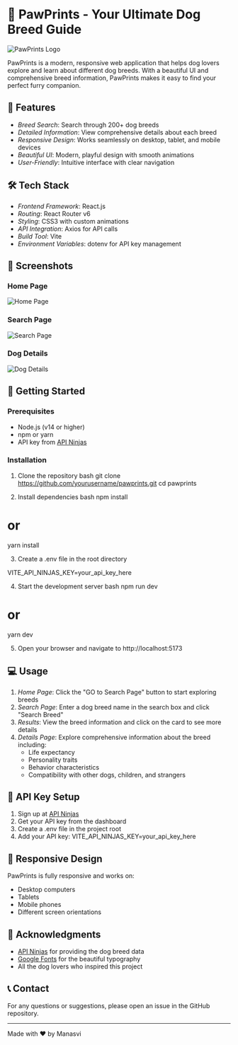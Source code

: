 # 🐾 PawPrints - Your Ultimate Dog Breed Guide

![PawPrints Logo](./src/images/logo.png)

PawPrints is a modern, responsive web application that helps dog lovers explore and learn about different dog breeds. With a beautiful UI and comprehensive breed information, PawPrints makes it easy to find your perfect furry companion.

## 🌟 Features

- *Breed Search*: Search through 200+ dog breeds
- *Detailed Information*: View comprehensive details about each breed
- *Responsive Design*: Works seamlessly on desktop, tablet, and mobile devices
- *Beautiful UI*: Modern, playful design with smooth animations
- *User-Friendly*: Intuitive interface with clear navigation

## 🛠 Tech Stack

- *Frontend Framework*: React.js
- *Routing*: React Router v6
- *Styling*: CSS3 with custom animations
- *API Integration*: Axios for API calls
- *Build Tool*: Vite
- *Environment Variables*: dotenv for API key management

## 📸 Screenshots

### Home Page
![Home Page](./src/images/home.png)

### Search Page
![Search Page](./src/images/search.png)

### Dog Details
![Dog Details](./src/images/details.png)

## 🚀 Getting Started

### Prerequisites

- Node.js (v14 or higher)
- npm or yarn
- API key from [API Ninjas](https://api-ninjas.com/)

### Installation

1. Clone the repository
bash
git clone https://github.com/yourusername/pawprints.git
cd pawprints


2. Install dependencies
bash
npm install
# or
yarn install


3. Create a .env file in the root directory

VITE_API_NINJAS_KEY=your_api_key_here


4. Start the development server
bash
npm run dev
# or
yarn dev


5. Open your browser and navigate to http://localhost:5173

## 💻 Usage

1. *Home Page*: Click the "GO to Search Page" button to start exploring breeds
2. *Search Page*: Enter a dog breed name in the search box and click "Search Breed"
3. *Results*: View the breed information and click on the card to see more details
4. *Details Page*: Explore comprehensive information about the breed including:
   - Life expectancy
   - Personality traits
   - Behavior characteristics
   - Compatibility with other dogs, children, and strangers

## 🔑 API Key Setup

1. Sign up at [API Ninjas](https://api-ninjas.com/)
2. Get your API key from the dashboard
3. Create a .env file in the project root
4. Add your API key: VITE_API_NINJAS_KEY=your_api_key_here

## 📱 Responsive Design

PawPrints is fully responsive and works on:
- Desktop computers
- Tablets
- Mobile phones
- Different screen orientations



## 🙏 Acknowledgments

- [API Ninjas](https://api-ninjas.com/) for providing the dog breed data
- [Google Fonts](https://fonts.google.com/) for the beautiful typography
- All the dog lovers who inspired this project

## 📞 Contact

For any questions or suggestions, please open an issue in the GitHub repository.

---

Made with ❤ by Manasvi
